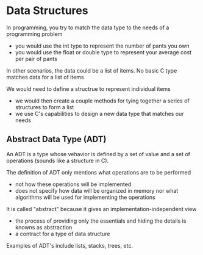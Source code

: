 # Data Structures

In programming, you try to match the data type to the needs of a programming problem
- you would use the int type to represent the number of pants you own
- you would use the float or double type to represent your average cost per pair of pants

In other scenarios, the data could be a list of items. No basic C type matches data for a list of items

We would need to define a structrue to represent individual items
- we would then create a couple methods for tying together a series of structures to form a list
- we use C's capabilities to design a new data type that matches our needs

## Abstract Data Type (ADT)

An ADT is a type whose vehavior is defined by a set of value and a set of operations (sounds like a structure in C).

The definition of ADT only mentions what operations are to be performed
- not how these operations will be implemented
- does not specify how data will be organized in memory nor what algorithms will be used for implementing the operations

It is called "abstract" because it gives an implementation-independent view
- the process of providing only the essentials and hiding the details is knowns as abstraction
- a contract for a type of data structure

Examples of ADT's include lists, stacks, trees, etc.
